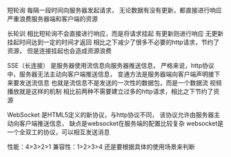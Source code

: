 

短轮询
每隔一段时间向服务器发起请求，
无论数据有没有更新，都直接进行响应
严重浪费服务器端和客户端的资源

长轮训
相比短轮询不会直接进行响应，而是将请求挂起
有更新则进行响应
无更新挂起时间达到一定的时间才返回
相比之下减少了很多不必要的http请求，节约了资源，
但是连接挂起也会造成资源浪费


SSE（长连接）
是服务器使用流信息向服务器推送信息，
严格来说，http协议中，服务器无法主动向客户端推送信息，
变通方法是服务器端向客户端声明接下来要发送流信息
也就是流信息不是发送的一次性的数据包，而是一个数据流
视频播放就是这样的机制
相比前两种不需要建立过多的http请求，相比之下节约了资源

WebSocket
是HTML5定义的新协议，与http协议不同，
该协议允许由服务器主动向客户端推送信息，
缺点是websocket在服务端的配置比较复杂
websocket是一个全双工的协议，可以相互发送消息


性能：4>3>2>1
兼容性：1>2>3>4
还是要根据具体的使用场景来判断